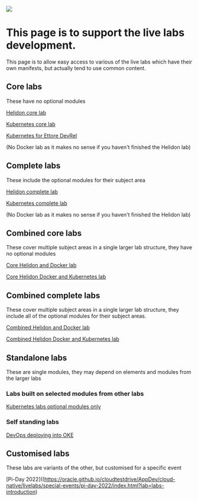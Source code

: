 ![](../../../common/images/customer.logo2.png)

# This page is to support the live labs development.
This page is to allow easy access to various of the live labs which have their own manifests, but actually tend to use common content.

## Core labs
These have no optional modules

[Helidon core lab](https://oracle.github.io/cloudtestdrive/AppDev/cloud-native/livelabs/individual/helidon/helidon-core/index.html?lab=labs-introduction)

[Kubernetes core lab](https://oracle.github.io/cloudtestdrive/AppDev/cloud-native/livelabs/individual/kubernetes/kubernetes-core/index.html?lab=labs-introduction)


[Kubernetes for Ettore DevRel](https://oracle.github.io/cloudtestdrive/AppDev/cloud-native/livelabs/DevRelOKE/index.html?lab=labs-introduction)

(No Docker lab as it makes no sense if you haven't finished the Helidon lab)

## Complete labs
These include the optional modules for their subject area

[Helidon complete lab](https://oracle.github.io/cloudtestdrive/AppDev/cloud-native/livelabs/individual/helidon/helidon-complete/index.html?lab=labs-introduction)

[Kubernetes complete lab](https://oracle.github.io/cloudtestdrive/AppDev/cloud-native/livelabs/individual/kubernetes/kubernetes-complete/index.html?lab=labs-introduction)

(No Docker lab as it makes no sense if you haven't finished the Helidon lab)

## Combined core labs
These cover multiple subject areas in a single larger lab structure, they have no optional modules

[Core Helidon and Docker lab](https://oracle.github.io/cloudtestdrive/AppDev/cloud-native/livelabs/combined/helidon-docker-core/index.html?lab=labs-introduction)

[Core Helidon Docker and Kubernetes lab](https://oracle.github.io/cloudtestdrive/AppDev/cloud-native/livelabs/combined/helidon-docker-kubernetes-core/index.html?lab=labs-introduction)

## Combined complete labs
These cover multiple subject areas in a single larger lab structure, they include all of the optional modules for their subject areas.

[Combined Helidon and Docker lab](https://oracle.github.io/cloudtestdrive/AppDev/cloud-native/livelabs/combined/helidon-docker-complete/index.html?lab=labs-introduction)

[Combined Helidon Docker and Kubernetes lab](https://oracle.github.io/cloudtestdrive/AppDev/cloud-native/livelabs/combined/helidon-docker-kubernetes-complete/index.html?lab=labs-introduction)


## Standalone labs
These are single modules, they may depend on elements and modules from the larger labs

### Labs built on selected modules from other labs

[Kubernetes labs optional modules only](https://oracle.github.io/cloudtestdrive/AppDev/cloud-native/livelabs/optional-modules-based/kubernetes-monitoring-logs-linkerd/index.html)

### Self standing labs

[DevOps deploying into OKE](https://oracle.github.io/cloudtestdrive/AppDev/cloud-native/livelabs/standalone/devops-into-oke/index.html?lab=labs-introduction)

## Customised labs

These labs are variants of the other, but customised for a specific event

[Pi-Day 2022]((https://oracle.github.io/cloudtestdrive/AppDev/cloud-native/livelabs/special-events/pi-day-2022/index.html?lab=labs-introduction)
